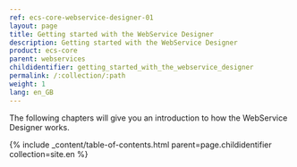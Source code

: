 ```yaml
---
ref: ecs-core-webservice-designer-01
layout: page
title: Getting started with the WebService Designer
description: Getting started with the WebService Designer
product: ecs-core
parent: webservices
childidentifier: getting_started_with_the_webservice_designer
permalink: /:collection/:path
weight: 1
lang: en_GB
---
```


The following chapters will give you an introduction to how the WebService Designer works.

{% include _content/table-of-contents.html parent=page.childidentifier collection=site.en %}
